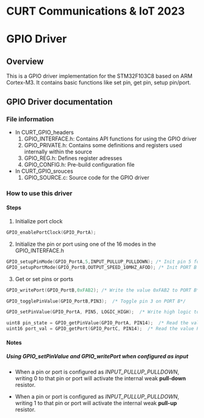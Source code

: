 # CURT Communications & IoT 2023 

# GPIO Driver
## Overview

This is a GPIO driver implementation for the STM32F103C8 based on ARM Cortex-M3. It contains basic functions like set pin, get pin, setup pin/port.
## GPIO Driver documentation

### File information
- In CURT_GPIO_headers
	1. GPIO_INTERFACE.h: Contains API functions for using the GPIO driver
	2. GPIO_PRIVATE.h: Contains some definitions and registers used internally within the source
	3. GPIO_REG.h: Defines register adresses
	4. GPIO_CONFIG.h: Pre-build configuration file
- In CURT_GPIO_srouces
	1. GPIO_SOURCE.c: Source code for the GPIO driver

### How to use this driver

#### Steps

1. Initialize port clock
```c
GPIO_enablePortClock(GPIO_PortA);
```
2. Initialize the pin or port using one of the 16 modes in the GPIO_INTERFACE.h
```c
GPIO_setupPinMode(GPIO_PortA,5,INPUT_PULLUP_PULLDOWN); /* Init pin 5 for input using pulldown config*/
GPIO_setupPortMode(GPIO_PortB,OUTPUT_SPEED_10MHZ_AFOD); /* Init PORT B for output using 10MHz speed and alternate function open drain config*/
```
3. Get or set pins or ports
```c
GPIO_writePort(GPIO_PortB,0xFAB2); /* Write the value 0xFAB2 to PORT B*/

GPIO_togglePinValue(GPIO_PortB,PIN3);  /* Toggle pin 3 on PORT B*/

GPIO_setPinValue(GPIO_PortA, PIN5, LOGIC_HIGH);  /* Write high logic to PORT A*/

uint8 pin_state = GPIO_getPinValue(GPIO_PortA, PIN14);  /* Read the value of pin 14 from PORT A*/
uint16 port_val = GPIO_getPort(GPIO_PortC, PIN14);  /* Read the value PORT C*/
```

#### Notes

##### Using GPIO_setPinValue and GPIO_writePort when configured as input
- When a pin or port is configured as _INPUT_PULLUP_PULLDOWN_, writing 0 to that pin or port will activate the internal weak **pull-down** resistor.

- When a pin or port is configured as _INPUT_PULLUP_PULLDOWN_, writing 1 to that pin or port will activate the internal weak **pull-up** resistor.
